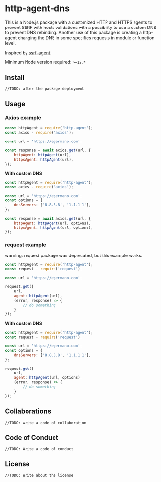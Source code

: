 # http-agent-dns

This is a Node.js package with a customized HTTP and HTTPS agents to prevent SSRF with hosts validations with a possibility to use a custom DNS to prevent DNS rebinding. Another use of this package is creating a http-agent changing the DNS in some specifics requests in module or function level.

Inspired by [ssrf-agent](https://github.com/welefen/ssrf-agent).

Minimum Node version required: `>=12.*`

## Install

`//TODO: after the package deployment`

## Usage

### Axios example

```javascript
const httpAgent = require('http-agent');
const axios - require('axios');

const url = 'https://egermano.com';

const response = await axios.get(url, {
    httpAgent: httpAgent(url),
    httpsAgent: httpAgent(url),
});
```

**With custom DNS**

```javascript
const httpAgent = require('http-agent');
const axios - require('axios');

const url = 'https://egermano.com';
const options = {
    dnsServers: ['8.8.8.8', '1.1.1.1'],
};

const response = await axios.get(url, {
    httpAgent: httpAgent(url, options),
    httpsAgent: httpAgent(url, options),
});
```

### request example

warning: request package was deprecated, but this example works.

```javascript
const httpAgent = require('http-agent');
const request - require('request');

const url = 'https://egermano.com';

request.get({
    url,
    agent: httpAgent(url),
    (error, response) => {
        // do something
    }
});
```

**With custom DNS**

```javascript
const httpAgent = require('http-agent');
const request - require('request');

const url = 'https://egermano.com';
const options = {
    dnsServers: ['8.8.8.8', '1.1.1.1'],
};

request.get({
    url,
    agent: httpAgent(url, options),
    (error, response) => {
        // do something
    }
});
```

## Collaborations

`//TODO: write a code of collaboration`

## Code of Conduct

`//TODO: Write a code of conduct`

## License

`//TODO: Write about the license`
